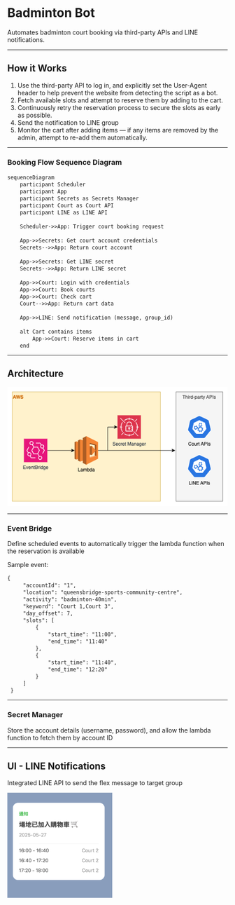 # Badminton Bot

Automates badminton court booking via third-party APIs and LINE notifications.

---

## How it Works

1. Use the third-party API to log in, and explicitly set the User-Agent header to help prevent the website from
   detecting the script as a bot.
2. Fetch available slots and attempt to reserve them by adding to the cart.
3. Continuously retry the reservation process to secure the slots as early as possible.
4. Send the notification to LINE group
5. Monitor the cart after adding items — if any items are removed by the admin, attempt to re-add them automatically.

---

### Booking Flow Sequence Diagram

```mermaid
sequenceDiagram
    participant Scheduler
    participant App
    participant Secrets as Secrets Manager
    participant Court as Court API
    participant LINE as LINE API

    Scheduler->>App: Trigger court booking request

    App->>Secrets: Get court account credentials
    Secrets-->>App: Return court account

    App->>Secrets: Get LINE secret
    Secrets-->>App: Return LINE secret

    App->>Court: Login with credentials
    App->>Court: Book courts
    App->>Court: Check cart
    Court-->>App: Return cart data

    App->>LINE: Send notification (message, group_id)

    alt Cart contains items
        App->>Court: Reserve items in cart
    end

```

---

## Architecture

![image](diagram.png)

---

### Event Bridge

Define scheduled events to automatically trigger the lambda function when the reservation is available

Sample event:

```
{
     "accountId": "1",
     "location": "queensbridge-sports-community-centre",
     "activity": "badminton-40min",
     "keyword": "Court 1,Court 3",
     "day_offset": 7,
     "slots": [
         {
             "start_time": "11:00",
             "end_time": "11:40"
         },
         {
             "start_time": "11:40",
             "end_time": "12:20"
         }
     ]
 }
```

---

### Secret Manager

Store the account details (username, password), and allow the lambda function to fetch them by account ID

---

## UI - LINE Notifications

Integrated LINE API to send the flex message to target group

<img src="./flex-message-ui.png" width=240 alt="">